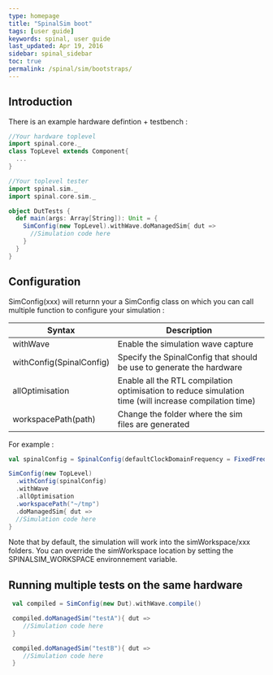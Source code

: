 ```yaml
---
type: homepage
title: "SpinalSim boot"
tags: [user guide]
keywords: spinal, user guide
last_updated: Apr 19, 2016
sidebar: spinal_sidebar
toc: true
permalink: /spinal/sim/bootstraps/
---
```


## Introduction

There is an example hardware defintion + testbench :

```scala
//Your hardware toplevel
import spinal.core._
class TopLevel extends Component{
  ...
}

//Your toplevel tester
import spinal.sim._
import spinal.core.sim._

object DutTests {
  def main(args: Array[String]): Unit = {
    SimConfig(new TopLevel).withWave.doManagedSim{ dut =>
      //Simulation code here
    }
  }
}
```

## Configuration

SimConfig(xxx) will returnn your a SimConfig class on which you can call multiple function to configure your simulation :

| Syntax                            | Description                                                                         |
| --------------------------------- | ----------------------------------------------------------------------------------- |
| withWave                          |  Enable the simulation wave capture                                         |
| withConfig(SpinalConfig)          |  Specify the SpinalConfig that should be use to generate the hardware                       |
| allOptimisation                   |  Enable all the RTL compilation optimisation to reduce simulation time (will increase compilation time)              |
| workspacePath(path)               | Change the folder where the sim files are generated |

For example :

```scala
val spinalConfig = SpinalConfig(defaultClockDomainFrequency = FixedFrequency(10 MHz))

SimConfig(new TopLevel)
  .withConfig(spinalConfig)
  .withWave
  .allOptimisation
  .workspacePath("~/tmp")
  .doManagedSim{ dut =>
  //Simulation code here
}
```

Note that by default, the simulation will work into the simWorkspace/xxx folders. You can override the simWorkspace location by setting the SPINALSIM_WORKSPACE environnement variable.

## Running multiple tests on the same hardware

```scala
 val compiled = SimConfig(new Dut).withWave.compile()

 compiled.doManagedSim("testA"){ dut =>
    //Simulation code here
 }

 compiled.doManagedSim("testB"){ dut =>
    //Simulation code here
 }
```
